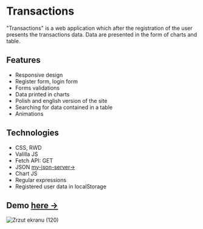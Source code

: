 # Transactions

"Transactions" is a web application which after the registration of the user presents the transactions data. Data are presented in the form of charts and table.

## Features
* Responsive design
* Register form, login form 
* Forms validations 
* Data printed in charts
* Polish and english version of the site
* Searching for data contained in a table 
* Animations 

## Technologies  
* CSS, RWD 
* Valilla JS
* Fetch API: GET
* JSON <a href = "https://my-json-server.typicode.com/Krzysztofe/transactions_api/db">my-json-server-></a> 
* Chart JS
* Regular expressions
* Registered user data in localStorage

## Demo <a href="https://transactions.pages.dev/">here -></a>
![Zrzut ekranu (120)](https://github.com/Krzysztofe/transactions/assets/96065197/d7cbfcbc-376c-4d89-a3f0-c79e4ee6c4a5)
